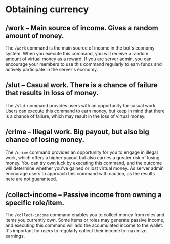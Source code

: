 # Obtaining currency

## /work – Main source of income. Gives a random amount of money.

The `/work` command is the main source of income in the bot's economy system. When you execute this command, you will
receive a random amount of virtual money as a reward. If you are server admin, you can encourage your members to use
this command regularly to earn funds and actively participate in the server's economy.

## /slut – Casual work. There is a chance of failure that results in loss of money.

The `/slut` command provides users with an opportunity for casual work. Users can execute this command to earn money,
but keep in mind that there is a chance of failure, which may result in the loss of virtual money.

## /crime – Illegal work. Big payout, but also big chance of losing money.

The `/crime` command provides an opportunity for you to engage in illegal work, which offers a higher payout but also
carries a greater risk of losing money. You can try own luck by executing this command, and the outcome will determine
whether you've gained or lost virtual money. As server admin encourage users to approach this command with caution,
as the results here are not guaranteed.

## /collect-income – Passive income from owning a specific role/item.

The `/collect-income` command enables you to collect money from roles and items you currently own. Some items or roles
may generate passive income, and executing this command will add the accumulated income to the wallet. It's important
for users to regularly collect their income to maximize earnings.
